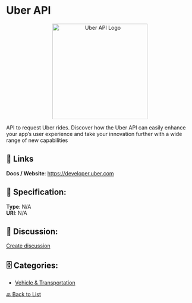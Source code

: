 # Uber API
<p align="center">
    <img width="256" src="https://raw.githubusercontent.com/apis-list/apis-list/main/apis/uber-api/logo_256x256.png" alt="Uber API Logo"/>
</p>

API to request Uber rides.  Discover how the Uber API can easily enhance your app’s user experience and take your innovation further with a wide range of new capabilities

##  🔗 Links
**Docs / Website**: https://developer.uber.com

## 🧬 Specification:
**Type**: N/A  
**URI**: N/A

## 💬 Discussion:
[Create discussion](https://github.com/apis-list/apis-list/discussions/new)

## 🗄️ Categories:
- [Vehicle & Transportation](https://github.com/apis-list/apis-list#vehicle--transportation)




[🔙 Back to List](https://github.com/apis-list/apis-list)
